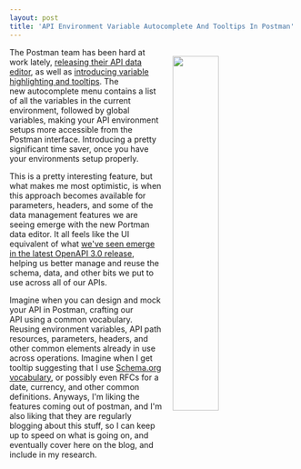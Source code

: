 ```yaml
---
layout: post
title: 'API Environment Variable Autocomplete And Tooltips In Postman'
---
```

<p><img style="padding: 15px;" src="http://kinlane-productions.s3.amazonaws.com/api_evangelist_site/blog/autocomplete.gif,qx38712.pagespeed.ce.mdv9wuhtbw.gif" alt="" width="40%" align="right" /></p>
<p>The Postman team has been hard at work lately,&nbsp;<a href="http://blog.getpostman.com/2017/02/28/introducing-the-new-data-editor/">releasing their API data editor</a>, as well as <a href="http://blog.getpostman.com/2017/03/07/autocomplete-and-tooltips-for-variables-are-here/">introducing variable highlighting and tooltips</a>. The new&nbsp;<span>autocomplete menu contains a list of all the variables in the current environment, followed by global variables, making your API environment setups more accessible from the Postman interface. Introducing a pretty significant time saver, once you have your environments setup properly.</span></p>
<p>This is a pretty interesting feature, but what makes me most optimistic, is when this approach becomes available for parameters, headers, and some of the data management features we are seeing emerge with the new Portman data editor. It all feels like the UI equivalent of what <a href="http://apievangelist.com/2017/01/25/the-openapi-specification-version-30-highlights/">we've seen emerge in the latest OpenAPI 3.0 release</a>, helping us better manage and reuse the schema, data, and other bits we put to use across all of our APIs.&nbsp;</p>
<p>Imagine when you can design and mock your API in Postman, crafting our API&nbsp;using a common vocabulary. Reusing environment variables, API path resources, parameters, headers, and other common elements already in use across operations. Imagine when I get tooltip suggesting that I use <a href="http://schema.org">Schema.org vocabulary</a>, or possibly even RFCs for a date, currency, and other common definitions. Anyways, I'm liking the features coming out of postman, and I'm also liking that they are regularly blogging about this stuff, so I can keep up to speed on what is going on, and eventually cover here on the blog, and include in my research.</p>